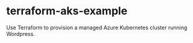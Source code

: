 # terraform-aks-example
Use Terraform to provision a managed Azure Kubernetes cluster running Wordpress.
